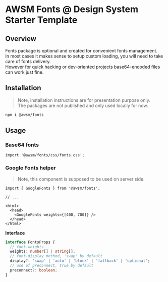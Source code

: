# AWSM Fonts @ Design System Starter Template

## Overview

Fonts package is optional and created for convenient fonts management.  
In most cases it makes sense to setup custom loading, you will need to take care of fonts delivery.  
However for quick hacking or dev-oriented projects base64-encoded files can work just fine.


## Installation

> Note, installation instructions are for presentation purpose only.  
> The packages are not published and only used locally for now.

```sh
npm i @awsm/fonts
```


## Usage

### Base64 fonts

```tsx
import '@awsm/fonts/css/fonts.css';
```

### Google Fonts helper

> Note, this component is supposed to be used on server side.

```tsx
import { GoogleFonts } from '@awsm/fonts';

// ...

<html>
  <head>
    <GoogleFonts weights={[400, 700]} />
  </head>
</html>
```

**Interface**

```ts
interface FontsProps {
  // font-weights
  weights: number[] | string[];
  // font-display method, 'swap' by default
  display?: 'swap' | 'auto' | 'block' | 'fallback' | 'optional';
  // use of preconnect, true by default
  preconnect?: boolean;
}
```
